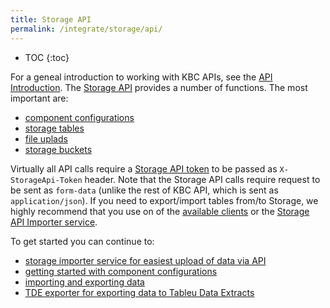 ```yaml
---
title: Storage API
permalink: /integrate/storage/api/
---
```


* TOC
{:toc}

For a geneal introduction to working with KBC APIs, see the [API Introduction](/overview/api/).
The [Storage API](http://docs.keboola.apiary.io/) provides a number of functions. The most important are:

- [component configurations](http://docs.keboola.apiary.io/#reference/component-configurations/)
- [storage tables](http://docs.keboola.apiary.io/#reference/tables)
- [file uplads](http://docs.keboola.apiary.io/#reference/files)
- [storage buckets](http://docs.keboola.apiary.io/#reference/buckets)

Virtually all API calls require a [Storage API token](https:://keboola.com/storage/tokens/) to
be passed as `X-StorageApi-Token` header. Note that the Storage API calls require request to be sent
as `form-data` (unlike the rest of KBC API, which is sent as `application/json`). If you need to
export/import tables from/to Storage, we highly recommend that you use on of the
[available clients](/intergate/storage/#clients) or the [Storage API Importer service](/integrate/storage/api/importer/).

To get started you can continue to:
- [storage importer service for easiest upload of data via API](/integrate/storage/api/importer/)
- [getting started with component configurations](/integrate/storage/api/configurations/)
- [importing and exporting data](/integrate/storage/api/import-export/)
- [TDE exporter for exporting data to Tableu Data Extracts](/integrate/storage/api/tde-exporter/)
